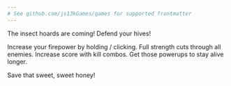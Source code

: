 ```yaml
---
# See github.com/js13kGames/games for supported frontmatter
---
```

The insect hoards are coming! Defend your hives! 

Increase your firepower by holding / clicking. Full strength cuts through all enemies. Increase score with kill combos. Get those powerups to stay alive longer.

Save that sweet, sweet honey!